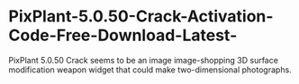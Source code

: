 # PixPlant-5.0.50-Crack-Activation-Code-Free-Download-Latest-
PixPlant 5.0.50 Crack seems to be an image image-shopping 3D surface modification weapon widget that could make two-dimensional photographs.
